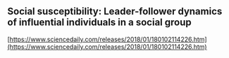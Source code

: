 ## Social susceptibility: Leader-follower dynamics of influential individuals in a social group
  
  [https://www.sciencedaily.com/releases/2018/01/180102114226.htm](https://www.sciencedaily.com/releases/2018/01/180102114226.htm)